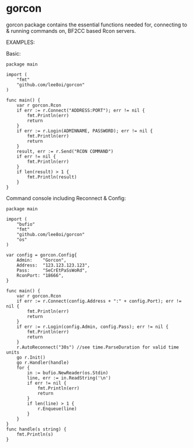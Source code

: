 gorcon
======

gorcon package contains the essential functions needed for, connecting to &
running commands on, BF2CC based Rcon servers.

EXAMPLES:

Basic:

	package main
	
	import (
		"fmt"
		"github.com/lee8oi/gorcon"
	)
	
	func main() {
		var r gorcon.Rcon
		if err := r.Connect("ADDRESS:PORT"); err != nil {
			fmt.Println(err)
			return
		}
		if err := r.Login(ADMINNAME, PASSWORD); err != nil {
			fmt.Println(err)
			return
		}
		result, err := r.Send("RCON COMMAND")
		if err != nil {
			fmt.Println(err)
		}
		if len(result) > 1 {
			fmt.Println(result)
		}
	}

Command console including Reconnect & Config:

	package main
	
	import (
		"bufio"
		"fmt"
		"github.com/lee8oi/gorcon"
		"os"
	)
	
	var config = gorcon.Config{
		Admin:    "Gorcon",
		Address:  "123.123.123.123",
		Pass:     "SeCrEtPaSsWoRd",
		RconPort: "18666",
	}
	
	func main() {
		var r gorcon.Rcon
		if err := r.Connect(config.Address + ":" + config.Port); err != nil {
			fmt.Println(err)
			return
		}
		if err := r.Login(config.Admin, config.Pass); err != nil {
			fmt.Println(err)
			return
		}
		r.AutoReconnect("30s") //see time.ParseDuration for valid time units
		go r.Init()
		go r.Handler(handle)
		for {
			in := bufio.NewReader(os.Stdin)
			line, err := in.ReadString('\n')
			if err != nil {
				fmt.Println(err)
				return
			}
			if len(line) > 1 {
				r.Enqueue(line)
			}
		}
	}
	func handle(s string) {
		fmt.Println(s)
	}